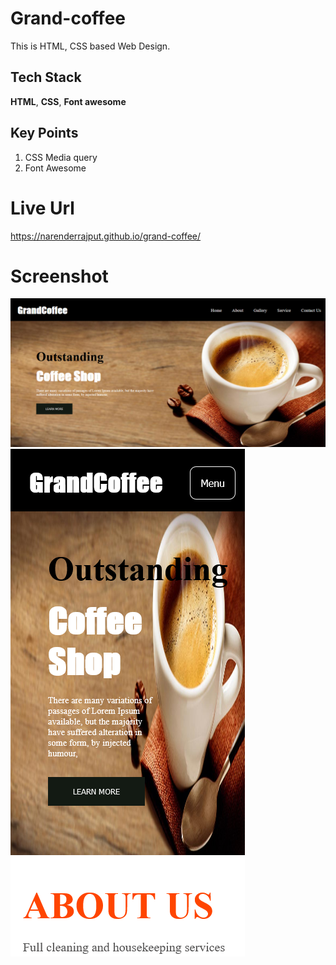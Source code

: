 # Grand-coffee
This is HTML, CSS based Web Design. 

## Tech Stack

**HTML**, **CSS**, **Font awesome**

## Key Points
1. CSS Media query
2. Font Awesome


# Live Url
https://narenderrajput.github.io/grand-coffee/


# Screenshot

![Screenshot](./Grand%20Coffee.png)
![Screenshot](./Grand%20Coffee%20Responsive.png)
